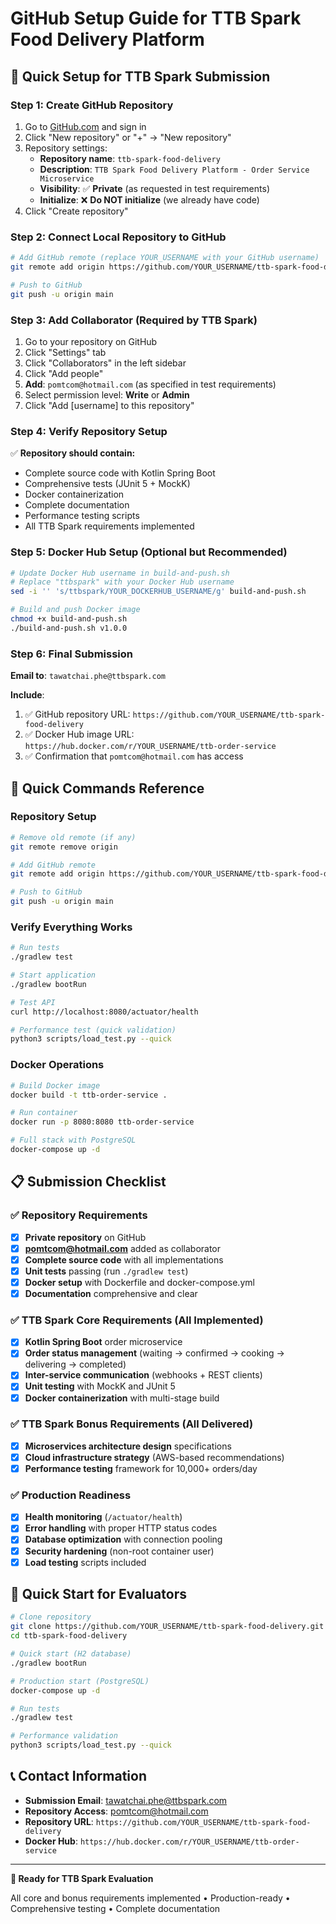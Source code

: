 # GitHub Setup Guide for TTB Spark Food Delivery Platform

## 🎯 Quick Setup for TTB Spark Submission

### Step 1: Create GitHub Repository
1. Go to [GitHub.com](https://github.com) and sign in
2. Click "New repository" or "+" → "New repository"
3. Repository settings:
   - **Repository name**: `ttb-spark-food-delivery`
   - **Description**: `TTB Spark Food Delivery Platform - Order Service Microservice`
   - **Visibility**: ✅ **Private** (as requested in test requirements)
   - **Initialize**: ❌ **Do NOT initialize** (we already have code)
4. Click "Create repository"

### Step 2: Connect Local Repository to GitHub
```bash
# Add GitHub remote (replace YOUR_USERNAME with your GitHub username)
git remote add origin https://github.com/YOUR_USERNAME/ttb-spark-food-delivery.git

# Push to GitHub
git push -u origin main
```

### Step 3: Add Collaborator (Required by TTB Spark)
1. Go to your repository on GitHub
2. Click "Settings" tab
3. Click "Collaborators" in the left sidebar
4. Click "Add people"
5. **Add**: `pomtcom@hotmail.com` (as specified in test requirements)
6. Select permission level: **Write** or **Admin**
7. Click "Add [username] to this repository"

### Step 4: Verify Repository Setup
✅ **Repository should contain:**
- Complete source code with Kotlin Spring Boot
- Comprehensive tests (JUnit 5 + MockK)
- Docker containerization
- Complete documentation
- Performance testing scripts
- All TTB Spark requirements implemented

### Step 5: Docker Hub Setup (Optional but Recommended)
```bash
# Update Docker Hub username in build-and-push.sh
# Replace "ttbspark" with your Docker Hub username
sed -i '' 's/ttbspark/YOUR_DOCKERHUB_USERNAME/g' build-and-push.sh

# Build and push Docker image
chmod +x build-and-push.sh
./build-and-push.sh v1.0.0
```

### Step 6: Final Submission
**Email to**: `tawatchai.phe@ttbspark.com`

**Include**:
1. ✅ GitHub repository URL: `https://github.com/YOUR_USERNAME/ttb-spark-food-delivery`
2. ✅ Docker Hub image URL: `https://hub.docker.com/r/YOUR_USERNAME/ttb-order-service`
3. ✅ Confirmation that `pomtcom@hotmail.com` has access

## 🔧 Quick Commands Reference

### Repository Setup
```bash
# Remove old remote (if any)
git remote remove origin

# Add GitHub remote
git remote add origin https://github.com/YOUR_USERNAME/ttb-spark-food-delivery.git

# Push to GitHub
git push -u origin main
```

### Verify Everything Works
```bash
# Run tests
./gradlew test

# Start application
./gradlew bootRun

# Test API
curl http://localhost:8080/actuator/health

# Performance test (quick validation)
python3 scripts/load_test.py --quick
```

### Docker Operations
```bash
# Build Docker image
docker build -t ttb-order-service .

# Run container
docker run -p 8080:8080 ttb-order-service

# Full stack with PostgreSQL
docker-compose up -d
```

## 📋 Submission Checklist

### ✅ Repository Requirements
- [x] **Private repository** on GitHub
- [x] **pomtcom@hotmail.com** added as collaborator
- [x] **Complete source code** with all implementations
- [x] **Unit tests** passing (run `./gradlew test`)
- [x] **Docker setup** with Dockerfile and docker-compose.yml
- [x] **Documentation** comprehensive and clear

### ✅ TTB Spark Core Requirements (All Implemented)
- [x] **Kotlin Spring Boot** order microservice
- [x] **Order status management** (waiting → confirmed → cooking → delivering → completed)
- [x] **Inter-service communication** (webhooks + REST clients)
- [x] **Unit testing** with MockK and JUnit 5
- [x] **Docker containerization** with multi-stage build

### ✅ TTB Spark Bonus Requirements (All Delivered)
- [x] **Microservices architecture design** specifications
- [x] **Cloud infrastructure strategy** (AWS-based recommendations)
- [x] **Performance testing** framework for 10,000+ orders/day

### ✅ Production Readiness
- [x] **Health monitoring** (`/actuator/health`)
- [x] **Error handling** with proper HTTP status codes
- [x] **Database optimization** with connection pooling
- [x] **Security hardening** (non-root container user)
- [x] **Load testing** scripts included

## 🚀 Quick Start for Evaluators
```bash
# Clone repository
git clone https://github.com/YOUR_USERNAME/ttb-spark-food-delivery.git
cd ttb-spark-food-delivery

# Quick start (H2 database)
./gradlew bootRun

# Production start (PostgreSQL)
docker-compose up -d

# Run tests
./gradlew test

# Performance validation
python3 scripts/load_test.py --quick
```

## 📞 Contact Information
- **Submission Email**: tawatchai.phe@ttbspark.com
- **Repository Access**: pomtcom@hotmail.com
- **Repository URL**: `https://github.com/YOUR_USERNAME/ttb-spark-food-delivery`
- **Docker Hub**: `https://hub.docker.com/r/YOUR_USERNAME/ttb-order-service`

---

**🎉 Ready for TTB Spark Evaluation**

All core and bonus requirements implemented • Production-ready • Comprehensive testing • Complete documentation
